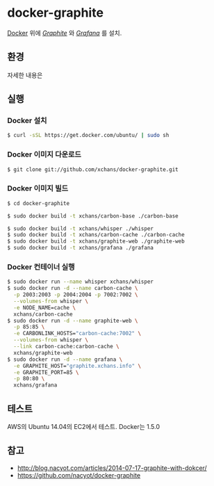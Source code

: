 # docker-graphite

[Docker](https://www.docker.com/) 위에 *[Graphite](https://github.com/graphite-project)* 와 *[Grafana](https://github.com/grafana/grafana)* 를 설치.


## 환경

자세한 내용은 

## 실행

### Docker 설치

```bash
$ curl -sSL https://get.docker.com/ubuntu/ | sudo sh
```

### Docker 이미지 다운로드

```bash
$ git clone git://github.com/xchans/docker-graphite.git
```

### Docker 이미지 빌드

```bash
$ cd docker-graphite

$ sudo docker build -t xchans/carbon-base ./carbon-base

$ sudo docker build -t xchans/whisper ./whisper
$ sudo docker build -t xchans/carbon-cache ./carbon-cache
$ sudo docker build -t xchans/graphite-web ./graphite-web
$ sudo docker build -t xchans/grafana ./grafana
```

### Docker 컨테이너 실행

```bash
$ sudo docker run --name whisper xchans/whisper
$ sudo docker run -d --name carbon-cache \
  -p 2003:2003 -p 2004:2004 -p 7002:7002 \
  --volumes-from whisper \
  -e NODE_NAME=cache \
  xchans/carbon-cache
$ sudo docker run -d --name graphite-web \
  -p 85:85 \
  -e CARBONLINK_HOSTS="carbon-cache:7002" \
  --volumes-from whisper \
  --link carbon-cache:carbon-cache \
  xchans/graphite-web
$ sudo docker run -d --name grafana \
  -e GRAPHITE_HOST="graphite.xchans.info" \
  -e GRAPHITE_PORT=85 \
  -p 80:80 \
  xchans/grafana
```

## 테스트

AWS의 Ubuntu 14.04의 EC2에서 테스트.
Docker는 1.5.0

## 참고

- http://blog.nacyot.com/articles/2014-07-17-graphite-with-dokcer/
- https://github.com/nacyot/docker-graphite